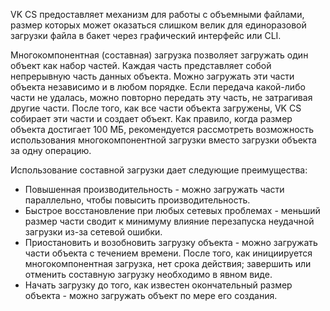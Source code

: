 VK CS предоставляет механизм для работы с объемными файлами, размер которых может оказаться слишком велик для единоразовой загрузки файла в бакет через графический интерфейс или CLI.

Многокомпонентная (составная) загрузка позволяет загружать один объект как набор частей. Каждая часть представляет собой непрерывную часть данных объекта. Можно загружать эти части объекта независимо и в любом порядке. Если передача какой-либо части не удалась, можно повторно передать эту часть, не затрагивая другие части. После того, как все части объекта загружены, VK CS собирает эти части и создает объект. Как правило, когда размер объекта достигает 100 МБ, рекомендуется рассмотреть возможность использования многокомпонентной загрузки вместо загрузки объекта за одну операцию.

Использование составной загрузки дает следующие преимущества:

*   Повышенная производительность - можно загружать части параллельно, чтобы повысить производительность.
*   Быстрое восстановление при любых сетевых проблемах - меньший размер части сводит к минимуму влияние перезапуска неудачной загрузки из-за сетевой ошибки.
*   Приостановить и возобновить загрузку объекта - можно загружать части объекта с течением времени. После того, как инициируется многокомпонентная загрузка, нет срока действия; завершить или отменить составную загрузку необходимо в явном виде.
*   Начать загрузку до того, как известен окончательный размер объекта - можно загружать объект по мере его создания.